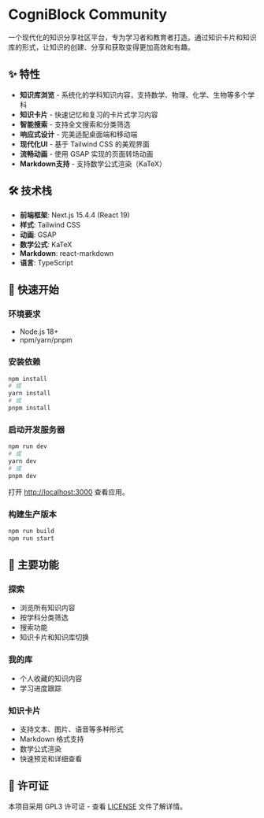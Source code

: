 # CogniBlock Community

一个现代化的知识分享社区平台，专为学习者和教育者打造。通过知识卡片和知识库的形式，让知识的创建、分享和获取变得更加高效和有趣。

## ✨ 特性

- **知识库浏览** - 系统化的学科知识内容，支持数学、物理、化学、生物等多个学科
- **知识卡片** - 快速记忆和复习的卡片式学习内容
- **智能搜索** - 支持全文搜索和分类筛选
- **响应式设计** - 完美适配桌面端和移动端
- **现代化UI** - 基于 Tailwind CSS 的美观界面
- **流畅动画** - 使用 GSAP 实现的页面转场动画
- **Markdown支持** - 支持数学公式渲染（KaTeX）

## 🛠️ 技术栈

- **前端框架**: Next.js 15.4.4 (React 19)
- **样式**: Tailwind CSS
- **动画**: GSAP
- **数学公式**: KaTeX
- **Markdown**: react-markdown
- **语言**: TypeScript

## 🚀 快速开始

### 环境要求

- Node.js 18+ 
- npm/yarn/pnpm

### 安装依赖

```bash
npm install
# 或
yarn install
# 或
pnpm install
```

### 启动开发服务器

```bash
npm run dev
# 或
yarn dev
# 或
pnpm dev
```

打开 [http://localhost:3000](http://localhost:3000) 查看应用。

### 构建生产版本

```bash
npm run build
npm run start
```

## 🎯 主要功能

### 探索
- 浏览所有知识内容
- 按学科分类筛选
- 搜索功能
- 知识卡片和知识库切换

### 我的库
- 个人收藏的知识内容
- 学习进度跟踪

### 知识卡片
- 支持文本、图片、语音等多种形式
- Markdown 格式支持
- 数学公式渲染
- 快速预览和详细查看

## 📄 许可证

本项目采用 GPL3 许可证 - 查看 [LICENSE](LICENSE) 文件了解详情。

